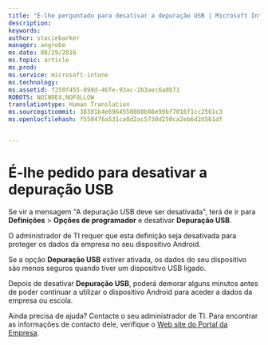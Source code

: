 ```yaml
---
title: "É-lhe perguntado para desativar a depuração USB | Microsoft Intune"
description: 
keywords: 
author: staciebarker
manager: angrobe
ms.date: 08/29/2016
ms.topic: article
ms.prod: 
ms.service: microsoft-intune
ms.technology: 
ms.assetid: f250f455-898d-46fe-93ac-2b3aec6a0b71
ROBOTS: NOINDEX,NOFOLLOW
translationtype: Human Translation
ms.sourcegitcommit: 38301b4e6964550008b08e99bf7016f1cc2561c3
ms.openlocfilehash: f558476a531ca0d2ac5730d250ca2eb6d2d561df


---
```


# É-lhe pedido para desativar a depuração USB

Se vir a mensagem "A depuração USB deve ser desativada", terá de ir para **Definições** > **Opções de programador** e desativar **Depuração USB**.

O administrador de TI requer que esta definição seja desativada para proteger os dados da empresa no seu dispositivo Android.

Se a opção **Depuração USB** estiver ativada, os dados do seu dispositivo são menos seguros quando tiver um dispositivo USB ligado.

Depois de desativar **Depuração USB**, poderá demorar alguns minutos antes de poder continuar a utilizar o dispositivo Android para aceder a dados da empresa ou escola.

Ainda precisa de ajuda? Contacte o seu administrador de TI. Para encontrar as informações de contacto dele, verifique o [Web site do Portal da Empresa](http://portal.manage.microsoft.com).





<!--HONumber=Aug16_HO5-->


